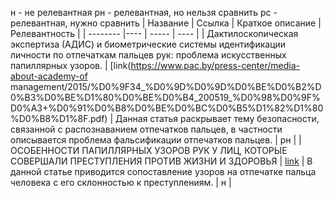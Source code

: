 н - не релевантная
рн - релевантная, но нельзя сравнить
рс - релевантная, нужно сравнить 
| Название | Ссылка | Краткое описание | Релевантность |
| -------- |---- | ----- | ---- |
| Дактилоскопическая экспертиза (АДИС) и биометрические системы идентификации личности по отпечаткам пальцев рук: проблема искусственных папиллярных узоров. | [link(https://www.pac.by/press-center/media-about-academy-of management/2015/%D0%9F34_%D0%9D%D0%9D%D0%BE%D0%B2%D0%B3%D0%BE%D1%80%D0%BE%D0%B4_200519_%D0%98%D0%9F%D0%A3+%D0%91%D0%B8%D0%BE%D0%BC%D0%B5%D1%82%D1%80%D0%B8%D1%8F.pdf) |
Данная статья раскрывает тему безопасности, связанной с распознаванием отпечатков пальцев, в частности описывается проблема фальсификации отпечатков пальцев. | рн |
| ОСОБЕННОСТИ ПАПИЛЛЯРНЫХ УЗОРОВ РУК У ЛИЦ, КОТОРЫЕ СОВЕРШАЛИ ПРЕСТУПЛЕНИЯ ПРОТИВ ЖИЗНИ И ЗДОРОВЬЯ  | [link](https://ibn.idsi.md/sites/default/files/imag_file/78-82_31.pdf ) | В данной статье приводится сопоставление узоров на отпечатке пальца человека с его склонностью к преступлениям.  | н |
